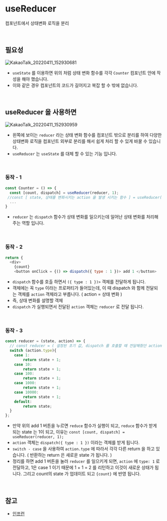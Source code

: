 # useReducer
컴포넌트에서 상태변화 로직을 분리

<br>

## 필요성
![KakaoTalk_20220411_152930681](https://user-images.githubusercontent.com/87301268/162678037-5f47f5d7-33cf-41d8-a9ee-42d6fdfb328e.jpg)
- `useState` 를 이용하면 위의 처럼 상태 변화 함수를 각각 `Counter` 컴포넌트 안에
작성을 해야 했습니다.
- 이와 같은 경우 컴포넌트의 코드가 길어지고 복잡 할 수 밖에 없습니다.

<br>

## useReducer 을 사용하면
![KakaoTalk_20220411_152930959](https://user-images.githubusercontent.com/87301268/162678039-289507a2-4c50-475b-8172-aca23bce390a.jpg)

- 왼쪽에 보이는 `reducer` 라는 상태 변화 함수를 컴포넌트 밖으로 분리를 하여 다양한 상태변화 로직을 컴포넌트 외부로 분리를 해서 쉽게 처리 할 수 있게 바꿀 수 있습니다.
- `useReducer` 는 `useState` 를 대체 할 수 있는 기능 입니다.

<br>

### 동작 - 1

```js
const Counter = () => {
  const [count, dispatch] = useReducer(reducer, 1);
 //const [ state, 상태를 변화시키는 action 을 발생 시키는 함수 ] = useReducer( reducer, state 의 초기 값 )
  ... 
}
  ```
- `reducer` 는 `dispatch` 함수가 상태 변화를 일으키는데 일어난 상태 변화를 처리해 주는 역할 입니다.
  
<br>

### 동작 - 2
```js
return {
  <div>
  	{count}
	<button onClick = {() => dispatch({ type : 1 })> add 1 </button>
```
- `dispatch` 함수를 호출 하면서 `({ type : 1 })>` 객체를 전달하게 됩니다.
- 객체에는 꼭 `type` 이라는 프로퍼티가 들어있는데, 이 때 dispatch 와 함께 전달되는 객체를 `action` 객체라고 부릅니다. ( action = 상태 변화 )
- 즉, 상태 변화를 설명할 객체
- `dispatch` 가 실행되면서 전달된 `action` 객체는 `reducer` 로 전달 됩니다.

<br>

### 동작 - 3
```js
const reducer = (state, action) => {
  // const reducer = ( 설정된 초기 값, dispatch 를 호출할 때 전달해줬던 action 객체를 전달)
  switch (action.type){
    case 1:
      	return state + 1;
    case 10:
      	return state + 1;
    case 100:
      	return state + 1;
    case 1000:
      	return state + 1;
    case 10000:
      	return state + 1;
    default:
      	return state;
  }
};
```
- 만약 위의 add 1 버튼을 누르면 `reduce` 함수가 실행이 되고, `reduce` 함수가 받게 되는 state 는 1이 되고, 이유는 `const [count, dispatch] = useReducer(reducer, 1);`
- `action` 객체는 `dispatch({ type : 1 })` 이라는 객체를 받게 됩니다.
- `switch - case` 을 사용하여 `action.type` 에 따라서 각각 다른 return 을 하고 있습니다. 
( 반환하는 return 은 새로운 state 가 됩니다. )
- 정리를 하면 add 1 버튼을 눌러 `reducer` 를 일으키게 되면, `action` 에 `type: 1` 로 전달하고, 1은 case 1 이기 때문에 1 + 1 = 2 를 리턴하고 이것이 새로운 상태가 됩니다. 그리고 count의 state 가 업데이트 되고  `{count}` 에 반영 됩니다.

<br>

## 참고
- [인프런](https://www.inflearn.com/course/%ED%95%9C%EC%9E%85-%EB%A6%AC%EC%95%A1%ED%8A%B8/dashboard)